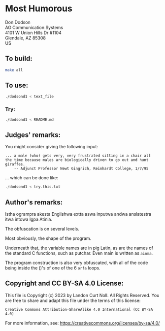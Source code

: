 # Most Humorous

Don Dodson\
AG Communication Systems\
4101 W Union Hills Dr #1104\
Glendale, AZ 85308\
US


## To build:

```sh
make all
```


## To use:

```sh
./dodsond1 < text_file
```


### Try:

```sh
./dodsond1 < README.md
```


## Judges' remarks:

You might consider giving the following input:

```
... a male (who) gets very, very frustrated sitting in a chair all
the time because males are biologically driven to go out and hunt
giraffes.
	-- Adjunct Professor Newt Gingrich, Reinhardt College, 1/7/95
```

... which can be done like:

```c
./dodsond1 < try.this.txt
```


## Author's remarks:

Istha ogrampra akesta Englishwa extta aswa inputwa andwa
anslatestra itwa intowa Igpa Atinla.

The obfuscation is on several levels.

Most obviously, the shape of the program.

Underneath that, the variable names are in pig Latin, as are the
names of the standard C functions, such as putchar.  Even main is
written as `ainma`.

The program construction is also very obfuscated, with all of the
code being inside the ()'s of one of the 6 `orfa` loops.


## Copyright and CC BY-SA 4.0 License:

This file is Copyright (c) 2023 by Landon Curt Noll.  All Rights Reserved.
You are free to share and adapt this file under the terms of this license:

    Creative Commons Attribution-ShareAlike 4.0 International (CC BY-SA 4.0)

For more information, see: https://creativecommons.org/licenses/by-sa/4.0/

